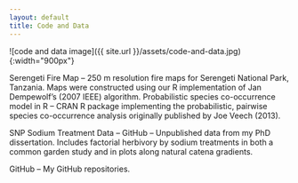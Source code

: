 ```yaml
---
layout: default
title: Code and Data
---
```


![code and data image]({{ site.url }}/assets/code-and-data.jpg){:width="900px"}

Serengeti Fire Map – 250 m resolution fire maps for Serengeti National Park, Tanzania. Maps were constructed using our R implementation of Jan Dempewolf’s (2007 IEEE) algorithm.
Probabilistic species co-occurrence model in R – CRAN R package implementing the probabilistic, pairwise species co-occurrence analysis originally published by Joe Veech (2013).

SNP Sodium Treatment Data – GitHub – Unpublished data from my PhD dissertation. Includes factorial herbivory by sodium treatments in both a common garden study and in plots along natural catena gradients.

GitHub – My GitHub repositories.
